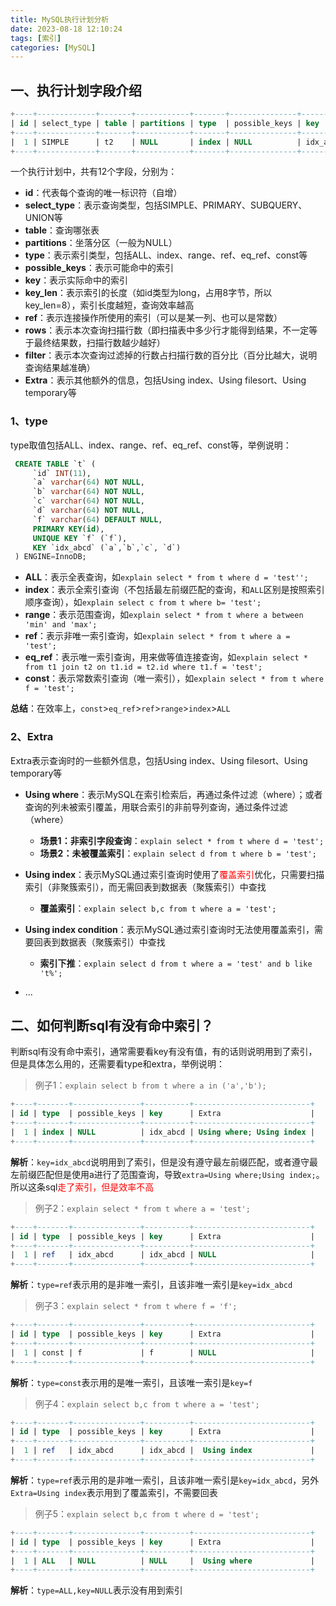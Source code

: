 ```yaml
---
title: MySQL执行计划分析
date: 2023-08-18 12:10:24
tags: [索引]
categories: [MySQL]
---
```


## 一、执行计划字段介绍
```sql
+----+-------------+-------+------------+-------+---------------+----------+---------+------+------+----------+--------------------------+                                           
| id | select_type | table | partitions | type  | possible_keys | key      | key_len | ref  | rows | filtered | Extra                    |                                           
+----+-------------+-------+------------+-------+---------------+----------+---------+------+------+----------+--------------------------+                                           
|  1 | SIMPLE      | t2    | NULL       | index | NULL          | idx_abcd | 198     | NULL |    5 |    20.00 | Using where; Using index |                                           
+----+-------------+-------+------------+-------+---------------+----------+---------+------+------+----------+--------------------------+
```

一个执行计划中，共有12个字段，分别为：
* **id**：代表每个查询的唯一标识符（自增）
* **select_type**：表示查询类型，包括SIMPLE、PRIMARY、SUBQUERY、UNION等
* **table**：查询哪张表
* **partitions**：坐落分区（一般为NULL）
* **type**：表示索引类型，包括ALL、index、range、ref、eq_ref、const等
* **possible_keys**：表示可能命中的索引
* **key**：表示实际命中的索引
* **key_len**：表示索引的长度（如id类型为long，占用8字节，所以key_len=8），索引长度越短，查询效率越高
* **ref**：表示连接操作所使用的索引（可以是某一列、也可以是常数）
* **rows**：表示本次查询扫描行数（即扫描表中多少行才能得到结果，不一定等于最终结果数，扫描行数越少越好）
* **filter**：表示本次查询过滤掉的行数占扫描行数的百分比（百分比越大，说明查询结果越准确）
* **Extra**：表示其他额外的信息，包括Using index、Using filesort、Using temporary等

### 1、type
type取值包括ALL、index、range、ref、eq_ref、const等，举例说明：
```sql
 CREATE TABLE `t` (
     `id` INT(11),
     `a` varchar(64) NOT NULL,
     `b` varchar(64) NOT NULL,
     `c` varchar(64) NOT NULL,
     `d` varchar(64) NOT NULL,
     `f` varchar(64) DEFAULT NULL,
     PRIMARY KEY(id),
     UNIQUE KEY `f` (`f`),
     KEY `idx_abcd` (`a`,`b`,`c`, `d`)
 ) ENGINE=InnoDB;
```
* **ALL**：表示全表查询，如`explain select * from t where d = 'test'';`
* **index**：表示全索引查询（不包括最左前缀匹配的查询，和`ALL`区别是按照索引顺序查询），如`explain select c from t where b= 'test';`
* **range**：表示范围查询，如`explain select * from t where a between 'min' and 'max';`
* **ref**：表示非唯一索引查询，如`explain select * from t where a = 'test';`
* **eq_ref**：表示唯一索引查询，用来做等值连接查询，如`explain select * from t1 join t2 on t1.id = t2.id where t1.f = 'test';`
* **const**：表示常数索引查询（唯一索引），如`explain select * from t where f = 'test';`

**总结**：在效率上，`const`>`eq_ref`>`ref`>`range`>`index`>`ALL`

### 2、Extra
Extra表示查询时的一些额外信息，包括Using index、Using filesort、Using temporary等
* **Using where**：表示MySQL在索引检索后，再通过条件过滤（where）；或者查询的列未被索引覆盖，用联合索引的非前导列查询，通过条件过滤（where）
    * **场景1：非索引字段查询**：`explain select * from t where d = 'test';`
    * **场景2：未被覆盖索引**：`explain select d from t where b = 'test';`
    
* **Using index**：表示MySQL通过索引查询时使用了<font color=red>覆盖索引</font>优化，只需要扫描索引（非聚簇索引），而无需回表到数据表（聚簇索引）中查找
    * **覆盖索引**：`explain select b,c from t where a = 'test';`
    
* **Using index condition**：表示MySQL通过索引查询时无法使用覆盖索引，需要回表到数据表（聚簇索引）中查找
    * **索引下推**：`explain select d from t where a = 'test' and b like 't%';`
  
* ...

## 二、如何判断sql有没有命中索引？
判断sql有没有命中索引，通常需要看key有没有值，有的话则说明用到了索引，但是具体怎么用的，还需要看type和extra，举例说明：

>例子1：`explain select b from t where a in ('a','b');`
```sql
+----+-------+---------------+----------+--------------------------+                                           
| id | type  | possible_keys | key      | Extra                    |                                           
+----+-------+---------------+----------+--------------------------+                                           
|  1 | index | NULL          | idx_abcd | Using where; Using index |                                           
+----+-------+---------------+----------+--------------------------+ 
```
**解析**：`key=idx_abcd`说明用到了索引，但是没有遵守最左前缀匹配，或者遵守最左前缀匹配但是使用a进行了范围查询，导致`extra=Using where;Using index;`。所以这条sql<font color=red>走了索引，但是效率不高</font>

>例子2：`explain select * from t where a = 'test';`
```sql
+----+-------+---------------+----------+--------------------------+                                           
| id | type  | possible_keys | key      | Extra                    |                                           
+----+-------+---------------+----------+--------------------------+                                           
|  1 | ref   | idx_abcd      | idx_abcd | NULL                     |                                           
+----+-------+---------------+----------+--------------------------+ 
```
**解析**：`type=ref`表示用的是非唯一索引，且该非唯一索引是`key=idx_abcd`

>例子3：`explain select * from t where f = 'f';`
```sql
+----+-------+---------------+----------+--------------------------+                                           
| id | type  | possible_keys | key      | Extra                    |                                           
+----+-------+---------------+----------+--------------------------+                                           
|  1 | const | f             | f        | NULL                     |                                           
+----+-------+---------------+----------+--------------------------+ 
```
**解析**：`type=const`表示用的是唯一索引，且该唯一索引是`key=f`

>例子4：`explain select b,c from t where a = 'test';`
```sql
+----+-------+---------------+----------+--------------------------+                                           
| id | type  | possible_keys | key      | Extra                    |                                           
+----+-------+---------------+----------+--------------------------+                                           
|  1 | ref   | idx_abcd      | idx_abcd |  Using index             |                                           
+----+-------+---------------+----------+--------------------------+ 
```
**解析**：`type=ref`表示用的是非唯一索引，且该非唯一索引是`key=idx_abcd`，另外`Extra=Using index`表示用到了覆盖索引，不需要回表

>例子5：`explain select b,c from t where d = 'test';`
```sql
+----+-------+---------------+----------+--------------------------+                                           
| id | type  | possible_keys | key      | Extra                    |                                           
+----+-------+---------------+----------+--------------------------+                                           
|  1 | ALL   | NULL          | NULL     |  Using where             |                                           
+----+-------+---------------+----------+--------------------------+ 
```
**解析**：`type=ALL,key=NULL`表示没有用到索引

